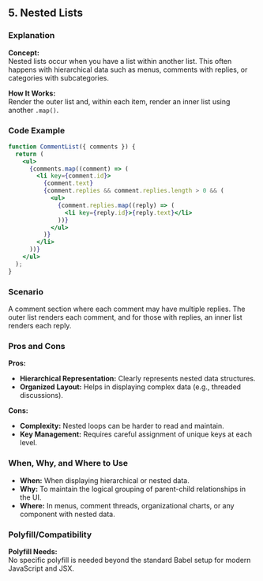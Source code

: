 ## 5. Nested Lists

### Explanation

**Concept:**  
Nested lists occur when you have a list within another list. This often happens with hierarchical data such as menus, comments with replies, or categories with subcategories.

**How It Works:**  
Render the outer list and, within each item, render an inner list using another `.map()`.

### Code Example

```jsx
function CommentList({ comments }) {
  return (
    <ul>
      {comments.map((comment) => (
        <li key={comment.id}>
          {comment.text}
          {comment.replies && comment.replies.length > 0 && (
            <ul>
              {comment.replies.map((reply) => (
                <li key={reply.id}>{reply.text}</li>
              ))}
            </ul>
          )}
        </li>
      ))}
    </ul>
  );
}
```

### Scenario

A comment section where each comment may have multiple replies. The outer list renders each comment, and for those with replies, an inner list renders each reply.

### Pros and Cons

**Pros:**  
- **Hierarchical Representation:** Clearly represents nested data structures.  
- **Organized Layout:** Helps in displaying complex data (e.g., threaded discussions).

**Cons:**  
- **Complexity:** Nested loops can be harder to read and maintain.  
- **Key Management:** Requires careful assignment of unique keys at each level.

### When, Why, and Where to Use

- **When:** When displaying hierarchical or nested data.  
- **Why:** To maintain the logical grouping of parent-child relationships in the UI.  
- **Where:** In menus, comment threads, organizational charts, or any component with nested data.

### Polyfill/Compatibility

**Polyfill Needs:**  
No specific polyfill is needed beyond the standard Babel setup for modern JavaScript and JSX.